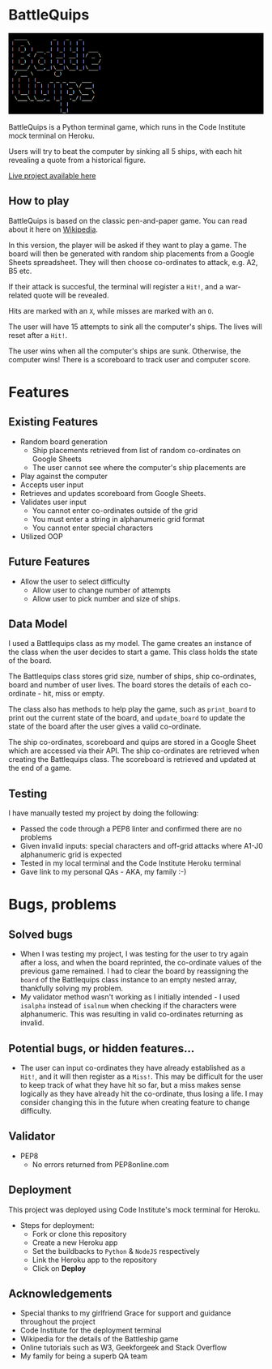 # BattleQuips
![Hero Image](./assets/images/readme-image-battlequips.png)

BattleQuips is a Python terminal game, which runs in the Code Institute mock terminal on Heroku.

Users will try to beat the computer by sinking all 5 ships, with each hit revealing a quote from a historical figure.

[Live project available here](https://battlequips.herokuapp.com/)


## How to play
BattleQuips is based on the classic pen-and-paper game. You can read about it here on [Wikipedia](https://en.wikipedia.org/wiki/Battleship_(game)).

In this version, the player will be asked if they want to play a game. The board will then be generated with random ship placements from a Google Sheets spreadsheet. They will then choose co-ordinates to attack, e.g. A2, B5 etc.

If their attack is succesful, the terminal will register a `Hit!`, and a war-related quote will be revealed. 

Hits are marked with an `X`, while misses are marked with an `O`. 

The user will have 15 attempts to sink all the computer's ships. The lives will reset after a `Hit!`.

The user wins when all the computer's ships are sunk. Otherwise, the computer wins! There is a scoreboard to track user and computer score.
  
# Features

## Existing Features
 
 - Random board generation
   - Ship placements retrieved from list of random co-ordinates on Google Sheets
   - The user cannot see where the computer's ship placements are
 - Play against the computer
 - Accepts user input
 - Retrieves and updates scoreboard from Google Sheets.
 - Validates user input
   - You cannot enter co-ordinates outside of the grid
   - You must enter a string in alphanumeric grid format
   - You cannot enter special characters
 - Utilized OOP 
 

## Future Features

- Allow the user to select difficulty 
  - Allow user to change number of attempts
  - Allow user to pick number and size of ships.

## Data Model

I used a Battlequips class as my model. The game creates an instance of the class when the user decides to start a game. This class holds the state of the board.

The Battlequips class stores grid size, number of ships, ship co-ordinates, board and number of user lives. The board stores the details of each co-ordinate - hit, miss or empty. 

The class also has methods to help play the game, such as `print_board` to print out the current state of the board, and `update_board` to update the state of the board after the user gives a valid co-ordinate.

The ship co-ordinates, scoreboard and quips are stored in a Google Sheet which are accessed via their API. The ship co-ordinates are retrieved when creating the Battlequips class. The scoreboard is retrieved and updated at the end of a game.

## Testing

I have manually tested my project by doing the following: 
- Passed the code through a PEP8 linter and confirmed there are no problems
- Given invalid inputs: special characters and off-grid attacks where A1-J0 alphanumeric grid is expected
- Tested in my local terminal and the Code Institute Heroku terminal
- Gave link to my personal QAs - AKA, my family :-)

# Bugs, problems

## Solved bugs

- When I was testing my project, I was testing for the user to try again after a loss, and when the board reprinted, the co-ordinate values of the previous game remained. I had to clear the board by reassigning the `board` of the Battlequips class instance to an empty nested array, thankfully solving my problem. 
- My validator method wasn't working as I initially intended - I used `isalpha` instead of `isalnum` when checking if the characters were alphanumeric. This was resulting in valid co-ordinates returning as invalid.

## Potential bugs, or hidden features...

- The user can input co-ordinates they have already established as a `Hit!`, and it will then register as a `Miss!`. This may be difficult for the user to keep track of what they have hit so far, but a miss makes sense logically as they have already hit the co-ordinate, thus losing a life. I may consider changing this in the future when creating feature to change difficulty. 

## Validator 
- PEP8
  - No errors returned from PEP8online.com

## Deployment

This project was deployed using Code Institute's mock terminal for Heroku.

- Steps for deployment:
  - Fork or clone this repository
  - Create a new Heroku app
  - Set the buildbacks to `Python` & `NodeJS` respectively
  - Link the Heroku app to the repository
  - Click on **Deploy**

## Acknowledgements

- Special thanks to my girlfriend Grace for support and guidance throughout the project
- Code Institute for the deployment terminal
- Wikipedia for the details of the Battleship game
- Online tutorials such as W3, Geekforgeek and Stack Overflow
- My family for being a superb QA team